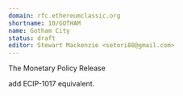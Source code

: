 ```yaml
---
domain: rfc.ethereumclassic.org
shortname: 10/GOTHAM
name: Gotham City
status: draft
editor: Stewart Mackenzie <setori88@gmail.com>
---
```


The Monetary Policy Release

add ECIP-1017 equivalent.
